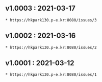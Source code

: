 
## v1.0003 : 2021-03-17
    * https://hkpark130.p-e.kr:8080/issues/3
## v1.0002 : 2021-03-16
    * https://hkpark130.p-e.kr:8080/issues/2
## v1.0001 : 2021-03-12
    * https://hkpark130.p-e.kr:8080/issues/1